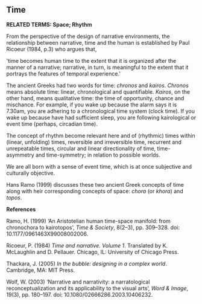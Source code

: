 ## Time

**RELATED TERMS: Space; Rhythm**

From the perspective of the design of narrative environments, the relationship between narrative, time and the human is established by Paul Ricoeur (1984, p.3) who argues that,

'time becomes human time to the extent that it is organized after the manner of a narrative; narrative, in turn, is meaningful to the extent that it portrays the features of temporal experience.' 

The ancient Greeks had two words for time: _chronos_ and _kairos_. _Chronos_ means absolute time: linear, chronological and quantifiable. _Kairos_, on the other hand, means qualitative time: the time of opportunity, chance and mischance. For example, if you wake up because the alarm says it is 7.30am, you are adhering to a chronological time system (clock time). If you wake up because have had sufficient sleep, you are following kairological or event time (perhaps, circadian time). 

The concept of rhythm become relevant here and of (rhythmic) times within (linear, unfolding) times, reversible and irreversible time, recurrent and unrepeatable times, circular and linear directionality of time, time-asymmetry and time-symmetry; in relation to possible worlds. 

We are all born with a sense of event time, which is at once subjective and culturally objective. 

Hans Ramo (1999) discusses these two ancient Greek concepts of time along with heir corresponding concepts of space: _chora_ (or _khora_) and _topos_.

**References**

Ramo, H. (1999) ‘An Aristotelian human time-space manifold: from chronochora to kairotopos’, _Time & Society_, 8(2–3), pp. 309–328. doi: 10.1177/0961463X99008002006.

Ricoeur, P. (1984) _Time and narrative. Volume 1_. Translated by K. McLaughlin and D. Pellauer. Chicago, IL: University of Chicago Press.

Thackara, J. (2005) _In the bubble: designing in a complex world_. Cambridge, MA: MIT Press.

Wolf, W. (2003) ‘Narrative and narrativity: a narratological reconceptualization and its applicability to the visual arts’, _Word & Image_, 19(3), pp. 180–197. doi: 10.1080/02666286.2003.10406232.
